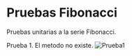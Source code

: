 # Pruebas Fibonacci
Pruebas unitarias a la serie Fibonacci.

Prueba 1. El metodo no existe.
![Prueba1](https://user-images.githubusercontent.com/85004960/172518465-47c5d6ab-550c-4e8e-8a9e-94f61b51551e.png)

